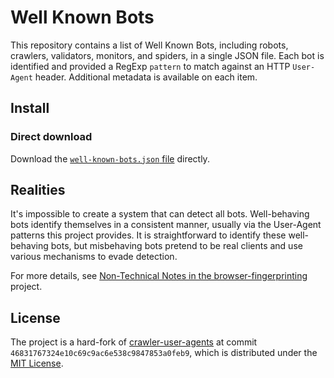 # Well Known Bots

This repository contains a list of Well Known Bots, including robots, crawlers,
validators, monitors, and spiders, in a single JSON file. Each bot is identified
and provided a RegExp `pattern` to match against an HTTP `User-Agent` header.
Additional metadata is available on each item.

## Install

### Direct download

Download the [`well-known-bots.json` file][raw-json-url] directly.

## Realities

It's impossible to create a system that can detect all bots. Well-behaving bots
identify themselves in a consistent manner, usually via the User-Agent patterns
this project provides. It is straightforward to identify these well-behaving
bots, but misbehaving bots pretend to be real clients and use various mechanisms
to evade detection.

For more details, see [Non-Technical Notes in the
browser-fingerprinting][non-tech-notes-url] project.

## License

The project is a hard-fork of [crawler-user-agents][forked-repo-url] at commit
`46831767324e10c69c9ac6e538c9847853a0feb9`, which is distributed under the [MIT
License][mit-license].

[raw-json-url]: https://raw.githubusercontent.com/arcjet/well-known-bots/main/well-known-bots.json
[forked-repo-url]: https://github.com/monperrus/crawler-user-agents/commit/46831767324e10c69c9ac6e538c9847853a0feb9
[non-tech-notes-url]: https://github.com/niespodd/browser-fingerprinting/blob/baecc60821cefd06eb89a54d18be39d87dd16f2e/README.md#non-technical-notes
[mit-license]: https://opensource.org/licenses/MIT
